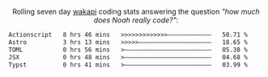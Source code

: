 <p align="center">Rolling seven day <a href="https://wakapi.dev/"/>wakapi</a> coding stats answering the question <i>"how much does Noah really code?"</i>:</p>
<!--START_SECTION:waka-->

```txt
Actionscript   8 hrs 46 mins   >>>>>>>>>>>>>————————————   50.71 %
Astro          3 hrs 13 mins   >>>>>————————————————————   18.65 %
TOML           0 hrs 56 mins   >————————————————————————   05.38 %
JSX            0 hrs 48 mins   >————————————————————————   04.68 %
Typst          0 hrs 41 mins   >————————————————————————   03.99 %
```

<!--END_SECTION:waka-->
